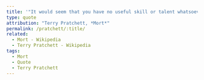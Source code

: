 ```yaml
---
title: '"It would seem that you have no useful skill or talent whatsoever," he said. "Have you thought of going into teaching?"'
type: quote
attribution: "Terry Pratchett, *Mort*"
permalink: /pratchett/:title/
related:
  - Mort - Wikipedia
  - Terry Pratchett - Wikipedia
tags:
  - Mort
  - Quote
  - Terry Pratchett
---
```

